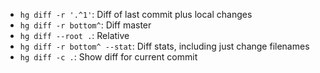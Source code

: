 - `hg diff -r '.^1'`: Diff of last commit plus local changes
- `hg diff -r bottom^`: Diff master
- `hg diff --root .`: Relative
- `hg diff -r bottom^ --stat`: Diff stats, including just change filenames
- `hg diff -c .`: Show diff for current commit
